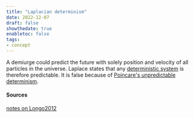 ```yaml
---
title: "Laplacian determinism"
date: 2022-12-07
draft: false
showthedate: true
enabletoc: false
tags:
- concept
---
```


A demiurge could predict the future with solely position and velocity of all particles in the universe. Laplace states that any [deterministic system](definition/deterministic%20system.md) is therefore predictable. It is false because of [Poincare's unpredictable determinism](concept/Poincare's%20unpredictable%20determinism.md).  

#### Sources

[notes on Longo2012](note/notes%20on%20Longo2012.md)
